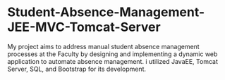 # Student-Absence-Management-JEE-MVC-Tomcat-Server
My project aims to address manual student absence management processes at the Faculty by designing and implementing a dynamic web application to automate absence management. i utilized JavaEE, Tomcat Server, SQL, and Bootstrap for its development.
